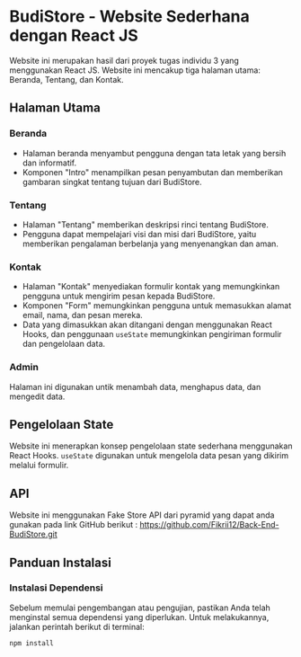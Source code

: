 # BudiStore - Website Sederhana dengan React JS

Website ini merupakan hasil dari proyek tugas individu 3 yang menggunakan React JS. Website ini mencakup tiga halaman utama: Beranda, Tentang, dan Kontak.

## Halaman Utama

### Beranda
- Halaman beranda menyambut pengguna dengan tata letak yang bersih dan informatif.
- Komponen "Intro" menampilkan pesan penyambutan dan memberikan gambaran singkat tentang tujuan dari BudiStore.

### Tentang
- Halaman "Tentang" memberikan deskripsi rinci tentang BudiStore.
- Pengguna dapat mempelajari visi dan misi dari BudiStore, yaitu memberikan pengalaman berbelanja yang menyenangkan dan aman.

### Kontak
- Halaman "Kontak" menyediakan formulir kontak yang memungkinkan pengguna untuk mengirim pesan kepada BudiStore.
- Komponen "Form" memungkinkan pengguna untuk memasukkan alamat email, nama, dan pesan mereka.
- Data yang dimasukkan akan ditangani dengan menggunakan React Hooks, dan penggunaan `useState` memungkinkan pengiriman formulir dan pengelolaan data.

### Admin
Halaman ini digunakan untik menambah data, menghapus data, dan mengedit data.

## Pengelolaan State

Website ini menerapkan konsep pengelolaan state sederhana menggunakan React Hooks. `useState` digunakan untuk mengelola data pesan yang dikirim melalui formulir.

## API

Website ini menggunakan Fake Store API dari pyramid yang dapat anda gunakan pada link GitHub berikut : https://github.com/Fikrii12/Back-End-BudiStore.git

## Panduan Instalasi

### Instalasi Dependensi

Sebelum memulai pengembangan atau pengujian, pastikan Anda telah menginstal semua dependensi yang diperlukan. Untuk melakukannya, jalankan perintah berikut di terminal:

```bash
npm install







